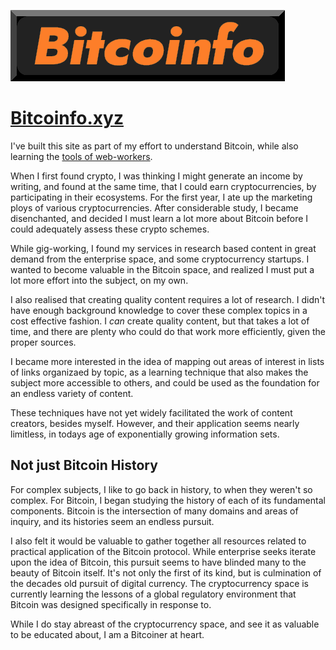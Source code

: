 [![](/assets/img/bitcoinfo.png)](https://bitcoinfo.xyz)

# [Bitcoinfo.xyz](https://bitcoinfo.xyz)



I've built this site as part of my effort to understand Bitcoin, while also learning the [tools of web-workers](https://web-work.tools).

When I first found crypto, I was thinking I might generate an income by writing, and found at the same time, that I could earn cryptocurrencies, by participating in their ecosystems. For the first year, I ate up the marketing ploys of various cryptocurrencies. After considerable study, I became disenchanted, and decided I must learn a lot more about Bitcoin before I could adequately assess these crypto schemes.

While gig-working, I found my services in research based content in great demand from the enterprise space, and some cryptocurrency startups. I wanted to become valuable in the Bitcoin space, and realized I must put a lot more effort into the subject, on my own.

I also realised that creating quality content requires a lot of research. I didn't have enough background knowledge to cover these complex topics in a cost effective fashion. I *can* create quality content, but that takes a lot of time, and there are plenty who could do that work more efficiently, given the proper sources.

I became more interested in the idea of mapping out areas of interest in lists of links organizaed by topic, as a learning technique that also makes the subject more accessible to others, and could be used as the foundation for an endless variety of content. 

These techniques have not yet widely facilitated the work of content creators, besides myself. However, and their application seems nearly limitless, in todays age of exponentially growing information sets.

## Not just Bitcoin History

For complex subjects, I like to go back in history, to when they weren't so complex.  For Bitcoin, I began studying the history of each of its fundamental components. Bitcoin is the intersection of many domains and areas of inquiry, and its histories seem an endless pursuit. 

I also felt it would be valuable to gather together all resources related to practical application of the Bitcoin protocol. While enterprise seeks iterate upon the idea of Bitcoin, this pursuit seems to have blinded many to the beauty of Bitcoin itself. It's not only the first of its kind, but is culmination of the decades old pursuit of digital currency. The cryptocurrency space is currently learning the lessons of a global regulatory environment that Bitcoin was designed specifically in response to.

While I do stay abreast of the cryptocurrency space, and see it as valuable to be educated about, I am a Bitcoiner at heart. 
